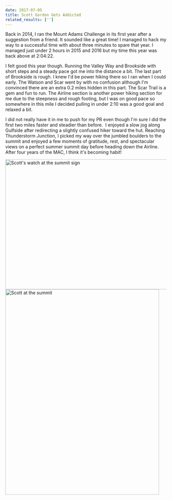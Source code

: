 ```yaml
---
date: 2017-07-05
title: Scott Gordon Gets Addicted
related_results: ['']
---
```


<p>Back in 2014, I ran the Mount Adams Challenge in its first year after a suggestion from a friend. It sounded like a great time! I managed to hack my way to a successful time with about three minutes to spare that year. I managed just under 2 hours in 2015 and 2016 but my time this year was back above at 2:04:22.</p>
<p>I felt good this year though. Running the Valley Way and Brookside with short steps and a steady pace got me into the distance a bit. The last part of Brookside is rough. I knew I'd be power hiking there so I ran when I could early. The Watson and Scar went by with no confusion although I'm convinced there are an extra 0.2 miles hidden in this part. The Scar Trail is a gem and fun to run. The Airline section is another power hiking section for me due to the steepness and rough footing, but I was on good pace so somewhere in this mile I decided pulling in under 2:10 was a good goal and relaxed a bit.</p>
<p>I did not really have it in me to push for my PR even though I'm sure I did the first two miles faster and steadier than before.  I enjoyed a slow jog along Gulfside after redirecting a slightly confused hiker toward the hut. Reaching Thunderstorm Junction, I picked my way over the jumbled boulders to the summit and enjoyed a few moments of gratitude, rest, and spectacular views on a perfect summer summit day before heading down the Airline. After four years of the MAC, I think it's becoming habit!</p>
<img src="/images/uploads/tumblrinlineotlqp1htqv1si9ly8540.jpg" alt="Scott's watch at the summit sign" width="540" height="405" class="img-fluid">
<img src="/images/uploads/tumblrinlineotlqsxchv31si9ly8540.jpg" alt="Scott at the summit" width="480" height="640" class="img-fluid">

